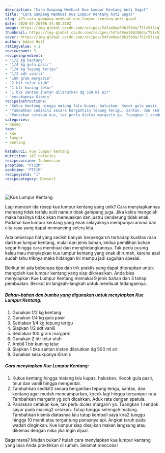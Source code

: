 ```yaml
---
description: "Cara Gampang Membuat Kue Lumpur Kentang Anti Gagal"
title: "Cara Gampang Membuat Kue Lumpur Kentang Anti Gagal"
slug: 423-cara-gampang-membuat-kue-lumpur-kentang-anti-gagal
date: 2020-07-25T06:44:08.210Z
image: https://img-global.cpcdn.com/recipes/54fa48ea30b150da/751x532cq70/kue-lumpur-kentang-foto-resep-utama.jpg
thumbnail: https://img-global.cpcdn.com/recipes/54fa48ea30b150da/751x532cq70/kue-lumpur-kentang-foto-resep-utama.jpg
cover: https://img-global.cpcdn.com/recipes/54fa48ea30b150da/751x532cq70/kue-lumpur-kentang-foto-resep-utama.jpg
author: Addie Holt
ratingvalue: 4.1
reviewcount: 3
recipeingredient:
- "1/2 kg kentang"
- "1/4 kg gula pasir"
- "1/4 kg tepung terigu"
- "1/2 sdt vanili"
- "100 gram margarin"
- "2 btr telur utuh"
- "1 btr kuning telur"
- "1 bks santan instan dilarutkan dg 500 ml air"
- "secukupnya Kismis"
recipeinstructions:
- "Kukus kentang hingga matang lalu kupas, haluskan. Kocok gula pasir, telur dan vanili hingga mengental."
- "Tambahkan sedikit2 secara bergantian tepung terigu, santan, dan kentang agar mudah mencampurkan, kocok lagi hingga tercampur rata. Tambahkan margarin yg sdh dicairkan. Aduk rata dengan spatula."
- "Panaskan cetakan kue, tak perlu dioles margarin ya. Tuangkan 1 sendok sayur pada masing2 cetakan. Tutup tunggu setengah matang. Tambahkan kismis diatasnya lalu tutup kembali saya kira2 tunggu hingga 10 menit atau tergantung panasnya api. Angkat taruh pada wadah dinginkan. Kue lumpur siap disajikan makan langsung atau dikemas dengan mika jika ingin dijual."
categories:
- Resep
tags:
- kue
- lumpur
- kentang

katakunci: kue lumpur kentang 
nutrition: 267 calories
recipecuisine: Indonesian
preptime: "PT32M"
cooktime: "PT51M"
recipeyield: "1"
recipecategory: Dessert

---
```



![Kue Lumpur Kentang](https://img-global.cpcdn.com/recipes/54fa48ea30b150da/751x532cq70/kue-lumpur-kentang-foto-resep-utama.jpg)

Lagi mencari ide resep kue lumpur kentang yang unik? Cara menyiapkannya memang tidak terlalu sulit namun tidak gampang juga. Jika keliru mengolah maka hasilnya tidak akan memuaskan dan justru cenderung tidak enak. Padahal kue lumpur kentang yang enak selayaknya mempunyai aroma dan cita rasa yang dapat memancing selera kita.



Ada beberapa hal yang sedikit banyak berpengaruh terhadap kualitas rasa dari kue lumpur kentang, mulai dari jenis bahan, kedua pemilihan bahan segar hingga cara membuat dan menghidangkannya. Tak perlu pusing kalau mau menyiapkan kue lumpur kentang yang enak di rumah, karena asal sudah tahu triknya maka hidangan ini mampu jadi suguhan spesial.


Berikut ini ada beberapa tips dan trik praktis yang dapat diterapkan untuk mengolah kue lumpur kentang yang siap dikreasikan. Anda bisa menyiapkan Kue Lumpur Kentang memakai 9 jenis bahan dan 3 tahap pembuatan. Berikut ini langkah-langkah untuk membuat hidangannya.

<!--inarticleads1-->

##### Bahan-bahan dan bumbu yang digunakan untuk menyiapkan Kue Lumpur Kentang:

1. Gunakan 1/2 kg kentang
1. Gunakan 1/4 kg gula pasir
1. Sediakan 1/4 kg tepung terigu
1. Siapkan 1/2 sdt vanili
1. Sediakan 100 gram margarin
1. Gunakan 2 btr telur utuh
1. Ambil 1 btr kuning telur
1. Siapkan 1 bks santan instan dilarutkan dg 500 ml air
1. Gunakan secukupnya Kismis




<!--inarticleads2-->

##### Cara menyiapkan Kue Lumpur Kentang:

1. Kukus kentang hingga matang lalu kupas, haluskan. Kocok gula pasir, telur dan vanili hingga mengental.
1. Tambahkan sedikit2 secara bergantian tepung terigu, santan, dan kentang agar mudah mencampurkan, kocok lagi hingga tercampur rata. Tambahkan margarin yg sdh dicairkan. Aduk rata dengan spatula.
1. Panaskan cetakan kue, tak perlu dioles margarin ya. Tuangkan 1 sendok sayur pada masing2 cetakan. Tutup tunggu setengah matang. Tambahkan kismis diatasnya lalu tutup kembali saya kira2 tunggu hingga 10 menit atau tergantung panasnya api. Angkat taruh pada wadah dinginkan. Kue lumpur siap disajikan makan langsung atau dikemas dengan mika jika ingin dijual.




Bagaimana? Mudah bukan? Itulah cara menyiapkan kue lumpur kentang yang bisa Anda praktikkan di rumah. Selamat mencoba!

